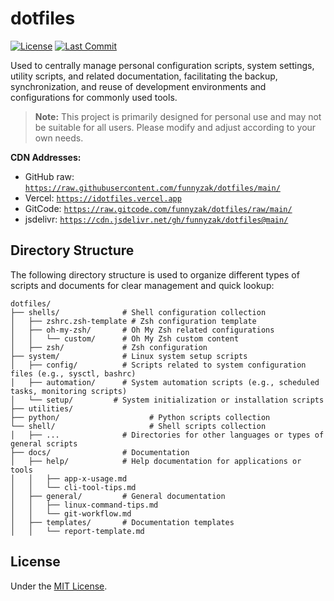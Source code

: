 # dotfiles

[![License](https://img.shields.io/badge/License-MIT-blue.svg)](LICENSE)
[![Last Commit](https://img.shields.io/github/last-commit/funnyzak/dotfiles)](https://github.com/funnyzak/dotfiles/commits/main)

Used to centrally manage personal configuration scripts, system settings, utility scripts, and related documentation, facilitating the backup, synchronization, and reuse of development environments and configurations for commonly used tools.

> **Note:** This project is primarily designed for personal use and may not be suitable for all users. Please modify and adjust according to your own needs.

**CDN Addresses:**

* GitHub raw: [`https://raw.githubusercontent.com/funnyzak/dotfiles/main/`](https://raw.githubusercontent.com/funnyzak/dotfiles/main/)
* Vercel: [`https://idotfiles.vercel.app`](https://idotfiles.vercel.app)
* GitCode: [`https://raw.gitcode.com/funnyzak/dotfiles/raw/main/`](https://raw.gitcode.com/funnyzak/dotfiles/raw/main/)
* jsdelivr: [`https://cdn.jsdelivr.net/gh/funnyzak/dotfiles@main/`](https://cdn.jsdelivr.net/gh/funnyzak/dotfiles@main/)

## Directory Structure

The following directory structure is used to organize different types of scripts and documents for clear management and quick lookup:

```
dotfiles/
├── shells/              # Shell configuration collection
│   ├── zshrc.zsh-template # Zsh configuration template
│   ├── oh-my-zsh/       # Oh My Zsh related configurations
│   │   └── custom/      # Oh My Zsh custom content
│   ├── zsh/             # Zsh configuration
├── system/              # Linux system setup scripts
│   ├── config/          # Scripts related to system configuration files (e.g., sysctl, bashrc)
│   ├── automation/      # System automation scripts (e.g., scheduled tasks, monitoring scripts)
│   └── setup/         # System initialization or installation scripts
├── utilities/
├── python/                    # Python scripts collection
└── shell/                     # Shell scripts collection
│   ├── ...              # Directories for other languages or types of general scripts
├── docs/                # Documentation
│   ├── help/            # Help documentation for applications or tools
│   │   ├── app-x-usage.md
│   │   └── cli-tool-tips.md
│   ├── general/         # General documentation
│   │   ├── linux-command-tips.md
│   │   └── git-workflow.md
│   ├── templates/       # Documentation templates
│   │   └── report-template.md
```

## License

Under the [MIT License](LICENSE).
